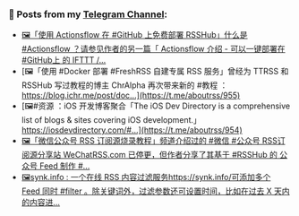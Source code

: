 ### 📰 Posts from my [Telegram Channel](https://t.me/s/aboutrss):
<!-- BLOG-POST-LIST:START -->
- [🖼「使用 Actionsflow 在 #GitHub 上免费部署 RSSHub」什么是 #Actionsflow ？请参见作者的另一篇「 Actionsflow 介绍 - 可以一键部署在 #GitHub上 的 IFTTT /...](https://t.me/aboutrss/956)
- [🖼「使用 #Docker 部署 #FreshRSS 自建专属 RSS 服务」曾经为 TTRSS 和 RSSHub 写过教程的博主 ChrAlpha 再次带来新的 #教程 ：https://blog.ichr.me/post/doc...](https://t.me/aboutrss/955)
- [🖼#资源 ：iOS 开发博客聚合「The iOS Dev Directory is a comprehensive list of blogs & sites covering iOS development.」https://iosdevdirectory.com/#...](https://t.me/aboutrss/954)
- [🖼「微信公众号 RSS 订阅源烧录教程」频道介绍过的 #微信 #公众号 RSS订阅源分享站 WeChatRSS.com 已停更，但作者分享了其基于 #RSSHub 的 公众号 Feed 制作 #...](https://t.me/aboutrss/953)
- [🖼synk.info : 一个在线 RSS 内容过滤服务https://synk.info/可添加多个 Feed 同时 #filter 。除关键词外，过滤参数还可设置时间，比如在过去 X 天内的内容进...](https://t.me/aboutrss/952)
<!-- BLOG-POST-LIST:END -->

<!--
**AboutRSS/AboutRSS** is a ✨ _special_ ✨ repository because its `README.md` (this file) appears on your GitHub profile.

Here are some ideas to get you started:

- 🔭 I’m currently working on ...
- 🌱 I’m currently learning ...
- 👯 I’m looking to collaborate on ...
- 🤔 I’m looking for help with ...
- 💬 Ask me about ...
- 📫 How to reach me: ...
- 😄 Pronouns: ...
- ⚡ Fun fact: ...
-->
